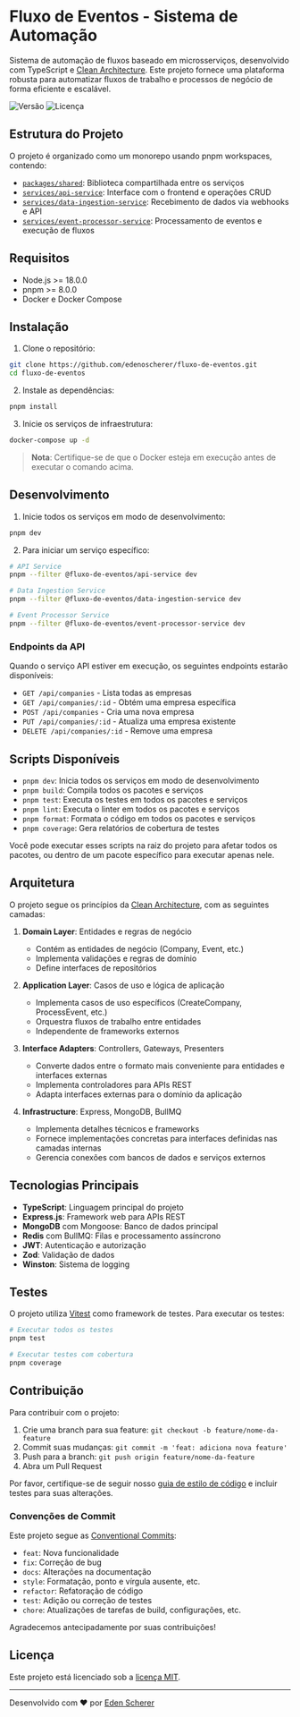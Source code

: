 # Fluxo de Eventos - Sistema de Automação

Sistema de automação de fluxos baseado em microsserviços, desenvolvido com TypeScript e [Clean Architecture](#arquitetura). Este projeto fornece uma plataforma robusta para automatizar fluxos de trabalho e processos de negócio de forma eficiente e escalável.

![Versão](https://img.shields.io/badge/versão-1.0.0-blue)
![Licença](https://img.shields.io/badge/licença-MIT-green)

## Estrutura do Projeto

O projeto é organizado como um monorepo usando pnpm workspaces, contendo:

- [`packages/shared`](./packages/shared): Biblioteca compartilhada entre os serviços
- [`services/api-service`](./services/api-service): Interface com o frontend e operações CRUD
- [`services/data-ingestion-service`](./services/data-ingestion-service): Recebimento de dados via webhooks e API
- [`services/event-processor-service`](./services/event-processor-service): Processamento de eventos e execução de fluxos

## Requisitos

- Node.js >= 18.0.0
- pnpm >= 8.0.0
- Docker e Docker Compose

## Instalação

1. Clone o repositório:
```bash
git clone https://github.com/edenoscherer/fluxo-de-eventos.git
cd fluxo-de-eventos
```

2. Instale as dependências:
```bash
pnpm install
```

3. Inicie os serviços de infraestrutura:
```bash
docker-compose up -d
```

> **Nota**: Certifique-se de que o Docker esteja em execução antes de executar o comando acima.

## Desenvolvimento

1. Inicie todos os serviços em modo de desenvolvimento:
```bash
pnpm dev
```

2. Para iniciar um serviço específico:
```bash
# API Service
pnpm --filter @fluxo-de-eventos/api-service dev

# Data Ingestion Service
pnpm --filter @fluxo-de-eventos/data-ingestion-service dev

# Event Processor Service
pnpm --filter @fluxo-de-eventos/event-processor-service dev
```

### Endpoints da API

Quando o serviço API estiver em execução, os seguintes endpoints estarão disponíveis:

- `GET /api/companies` - Lista todas as empresas
- `GET /api/companies/:id` - Obtém uma empresa específica
- `POST /api/companies` - Cria uma nova empresa
- `PUT /api/companies/:id` - Atualiza uma empresa existente
- `DELETE /api/companies/:id` - Remove uma empresa

## Scripts Disponíveis

- `pnpm dev`: Inicia todos os serviços em modo de desenvolvimento
- `pnpm build`: Compila todos os pacotes e serviços
- `pnpm test`: Executa os testes em todos os pacotes e serviços
- `pnpm lint`: Executa o linter em todos os pacotes e serviços
- `pnpm format`: Formata o código em todos os pacotes e serviços
- `pnpm coverage`: Gera relatórios de cobertura de testes

Você pode executar esses scripts na raiz do projeto para afetar todos os pacotes, ou dentro de um pacote específico para executar apenas nele.

## Arquitetura

O projeto segue os princípios da [Clean Architecture](https://blog.cleancoder.com/uncle-bob/2012/08/13/the-clean-architecture.html), com as seguintes camadas:

1. **Domain Layer**: Entidades e regras de negócio
   - Contém as entidades de negócio (Company, Event, etc.)
   - Implementa validações e regras de domínio
   - Define interfaces de repositórios

2. **Application Layer**: Casos de uso e lógica de aplicação
   - Implementa casos de uso específicos (CreateCompany, ProcessEvent, etc.)
   - Orquestra fluxos de trabalho entre entidades
   - Independente de frameworks externos

3. **Interface Adapters**: Controllers, Gateways, Presenters
   - Converte dados entre o formato mais conveniente para entidades e interfaces externas
   - Implementa controladores para APIs REST
   - Adapta interfaces externas para o domínio da aplicação

4. **Infrastructure**: Express, MongoDB, BullMQ
   - Implementa detalhes técnicos e frameworks
   - Fornece implementações concretas para interfaces definidas nas camadas internas
   - Gerencia conexões com bancos de dados e serviços externos

## Tecnologias Principais

- **TypeScript**: Linguagem principal do projeto
- **Express.js**: Framework web para APIs REST
- **MongoDB** com Mongoose: Banco de dados principal
- **Redis** com BullMQ: Filas e processamento assíncrono
- **JWT**: Autenticação e autorização
- **Zod**: Validação de dados
- **Winston**: Sistema de logging

## Testes

O projeto utiliza [Vitest](https://vitest.dev/) como framework de testes. Para executar os testes:

```bash
# Executar todos os testes
pnpm test

# Executar testes com cobertura
pnpm coverage
```

## Contribuição

Para contribuir com o projeto:

1. Crie uma branch para sua feature: `git checkout -b feature/nome-da-feature`
2. Commit suas mudanças: `git commit -m 'feat: adiciona nova feature'`
3. Push para a branch: `git push origin feature/nome-da-feature`
4. Abra um Pull Request

Por favor, certifique-se de seguir nosso [guia de estilo de código](./docs/CODE_STYLE.md) e incluir testes para suas alterações. 

### Convenções de Commit

Este projeto segue as [Conventional Commits](https://www.conventionalcommits.org/pt-br/v1.0.0/):

- `feat`: Nova funcionalidade
- `fix`: Correção de bug
- `docs`: Alterações na documentação
- `style`: Formatação, ponto e vírgula ausente, etc.
- `refactor`: Refatoração de código
- `test`: Adição ou correção de testes
- `chore`: Atualizações de tarefas de build, configurações, etc.

Agradecemos antecipadamente por suas contribuições!

## Licença

Este projeto está licenciado sob a [licença MIT](./LICENSE).

---

Desenvolvido com ❤️ por [Eden Scherer](https://github.com/edenoscherer)